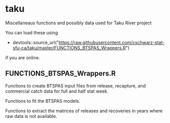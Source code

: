 # taku

Miscellaneaus functions and possibly data used for Taku River project

You can load these using

* devtools::source_url("https://raw.githubusercontent.com/cschwarz-stat-sfu-ca/taku/master/FUNCTIONS_BTSPAS_Wrappers.R") 

if you are online.

## FUNCTIONS_BTSPAS_Wrappers.R

Functions to create BTSPAS input files from release, recapture, and commercial catch data for full
and half stat week.

Functions to fit the BTSPAS models.

Functions to extract the matrices of releases and recoveries in years where raw data is not available.